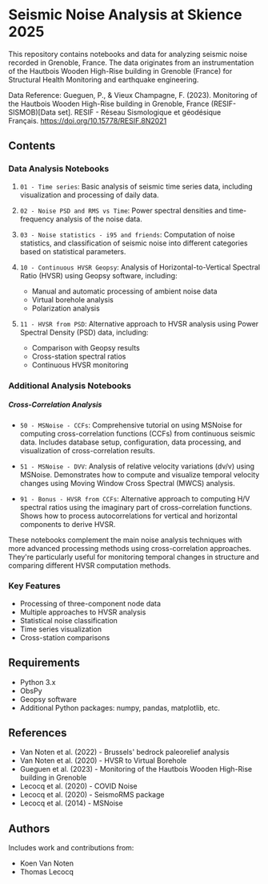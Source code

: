 # Seismic Noise Analysis at Skience 2025

This repository contains notebooks and data for analyzing seismic noise recorded in Grenoble, France.
The data originates from an instrumentation of the Hautbois Wooden High-Rise building in Grenoble (France) for Structural Health Monitoring and earthquake engineering.

Data Reference: Gueguen, P., & Vieux Champagne, F. (2023). Monitoring of the Hautbois Wooden High-Rise building in Grenoble, France (RESIF-SISMOB)[Data set]. RESIF - Réseau Sismologique et géodésique Français. https://doi.org/10.15778/RESIF.8N2021


## Contents

### Data Analysis Notebooks

1. `01 - Time series`: Basic analysis of seismic time series data, including visualization and processing of daily data.

2. `02 - Noise PSD and RMS vs Time`: Power spectral densities and time-frequency analysis of the noise data.

3. `03 - Noise statistics - i95 and friends`: Computation of noise statistics, and classification of seismic noise into different categories based on statistical parameters.

4. `10 - Continuous HVSR Geopsy`: Analysis of Horizontal-to-Vertical Spectral Ratio (HVSR) using Geopsy software, including:
   - Manual and automatic processing of ambient noise data
   - Virtual borehole analysis
   - Polarization analysis

5. `11 - HVSR from PSD`: Alternative approach to HVSR analysis using Power Spectral Density (PSD) data, including:
   - Comparison with Geopsy results
   - Cross-station spectral ratios
   - Continuous HVSR monitoring

### Additional Analysis Notebooks

##### Cross-Correlation Analysis
- `50 - MSNoise - CCFs`: Comprehensive tutorial on using MSNoise for computing cross-correlation functions (CCFs) from continuous seismic data. Includes database setup, configuration, data processing, and visualization of cross-correlation results.

- `51 - MSNoise - DVV`: Analysis of relative velocity variations (dv/v) using MSNoise. Demonstrates how to compute and visualize temporal velocity changes using Moving Window Cross Spectral (MWCS) analysis.

- `91 - Bonus - HVSR from CCFs`: Alternative approach to computing H/V spectral ratios using the imaginary part of cross-correlation functions. Shows how to process autocorrelations for vertical and horizontal components to derive HVSR.

These notebooks complement the main noise analysis techniques with more advanced processing methods using cross-correlation approaches. They're particularly useful for monitoring temporal changes in structure and comparing different HVSR computation methods.

### Key Features

- Processing of three-component node data
- Multiple approaches to HVSR analysis
- Statistical noise classification
- Time series visualization
- Cross-station comparisons

## Requirements

- Python 3.x
- ObsPy
- Geopsy software
- Additional Python packages: numpy, pandas, matplotlib, etc.

## References

- Van Noten et al. (2022) - Brussels' bedrock paleorelief analysis
- Van Noten et al. (2020) - HVSR to Virtual Borehole
- Gueguen et al. (2023) - Monitoring of the Hautbois Wooden High-Rise building in Grenoble
- Lecocq et al. (2020) - COVID Noise
- Lecocq et al. (2020) - SeismoRMS package
- Lecocq et al. (2014) - MSNoise

## Authors

Includes work and contributions from:
- Koen Van Noten
- Thomas Lecocq
